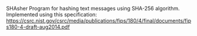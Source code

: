 SHAsher
Program for hashing text messages using SHA-256 algorithm.
Implemented using this specification:
https://csrc.nist.gov/csrc/media/publications/fips/180/4/final/documents/fips180-4-draft-aug2014.pdf